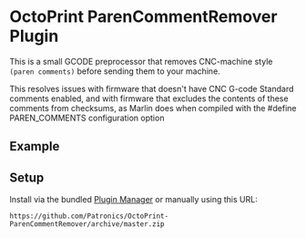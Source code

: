 # OctoPrint ParenCommentRemover Plugin

This is a small GCODE preprocessor that removes CNC-machine style `(paren comments)` before sending them to your machine.

This resolves issues with firmware that doesn't have CNC G-code Standard comments enabled,
and with firmware that excludes the contents of these comments from checksums,
as Marlin does when compiled with the #define PAREN_COMMENTS configuration option

## Example


## Setup

Install via the bundled [Plugin Manager](https://github.com/foosel/OctoPrint/wiki/Plugin:-Plugin-Manager)
or manually using this URL:

    https://github.com/Patronics/OctoPrint-ParenCommentRemover/archive/master.zip

